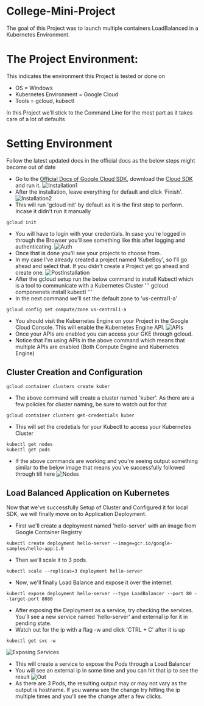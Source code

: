 # College-Mini-Project

The goal of this Project was to launch multiple containers LoadBalanced in a Kubernetes Environment.

# The Project Environment:
 This indicates the environment this Project is tested or done on
- OS = Windows
- Kubernetes Environment = Google Cloud
- Tools = gcloud, kubectl

In this Project we'll stick to the Command Line for the most part as it takes care of a lot of defaults

# Setting Environment
Follow the latest updated docs in the official docs as the below steps might become out of date
* Go to the [Official Docs of Google Cloud SDK](https://cloud.google.com/sdk/docs/quickstart-windows), download the [Cloud SDK](https://dl.google.com/dl/cloudsdk/channels/rapid/GoogleCloudSDKInstaller.exe) and run it.
![Installation1](https://github.com/imjuststarting/College-Mini-Project/blob/master/KubeBoy/Installer1.png)
* After the installation, leave everything for default and click 'Finish'.
![Installation2](https://github.com/imjuststarting/College-Mini-Project/blob/master/KubeBoy/Installer3.png)
* This will run 'gcloud init' by default as it is the first step to perform. Incase it didn't run it manually
```
gcloud init
```
* You will have to login with your credentials. In case you're logged in through the Browser you'll see something like this after logging and authenticating.
![Auth](https://github.com/imjuststarting/College-Mini-Project/blob/master/KubeBoy/auth.png)
* Once that is done you'll see your projects to choose from.
* In my case I've already created a project named 'KubeBoy', so I'll go ahead and select that. If you didn't create a Project yet go ahead and create one.
![PostInstallation](https://github.com/imjuststarting/College-Mini-Project/blob/master/KubeBoy/postinst1.png)
* After the gcloud setup run the below command to install Kubectl which is a tool to communicate with a Kubernetes Cluster
'''
gcloud componenets install kubectl
'''
* In the next command we'll set the default zone to 'us-central1-a'
```
gcloud config set compute/zone us-central1-a
```
* You should visit the Kubernetes Engine on your Project in the Google Cloud Console. This will enable the Kubernetes Engine API.
![APIs](https://github.com/imjuststarting/College-Mini-Project/blob/master/KubeBoy/api.png)
* Once your APIs are enabled you can access your GKE through gcloud.
* Notice that I'm using APIs in the above command which means that multiple APIs are enabled (Both Compute Engine and Kubernetes Engine)
## Cluster Creation and Configuration
```
gcloud container clusters create kuber
```
* The above command will create a cluster named 'kuber'. As there are a few policies for cluster naming, be sure to watch out for that
```
gcloud container clusters get-credentials kuber
```
* This will set the credetials for your Kubectl to access your Kubernetes Cluster
```
kubectl get nodes
kubectl get pods
```
* If the above commands are working and you're seeing output something similar to the below image that means you've successfully followed through till here
![Nodes](https://github.com/imjuststarting/College-Mini-Project/blob/master/KubeBoy/api.png)

## Load Balanced Application on Kubernetes
 Now that we've successfully Setup of Cluster and Configured it for local SDK, we will finally move on to Application Deployment.
* First we'll create a deployment named 'hello-server' with an image from Google Container Registry
```
kubectl create deployment hello-server --image=gcr.io/google-samples/hello-app:1.0
```
* Then we'll scale it to 3 pods.
```
kubectl scale --replicas=3 deployment hello-server
```
* Now, we'll finally Load Balance and expose it over the internet.
```
kubectl expose deployment hello-server --type LoadBalancer --port 80 --target-port 8080
```
* After exposing the Deployment as a service, try checking the services. You'll see a new service named 'hello-server' and external ip for it in pending state.
* Watch out for the ip with a flag -w and click 'CTRL + C' after it is up
```
kubectl get svc -w
```
![Exposing Services](https://github.com/imjuststarting/College-Mini-Project/blob/master/KubeBoy/exposing.png)
* This will create a service to expose the Pods through a Load Balancer
* You will see an external ip in some time and you can hit that ip to see the result
![Out](https://github.com/imjuststarting/College-Mini-Project/blob/master/KubeBoy/out.png)
* As there are 3 Pods, the resulting output may or may not vary as the output is hostname. If you wanna see the change try hitting the ip multiple times and you'll see the change after a few clicks.
